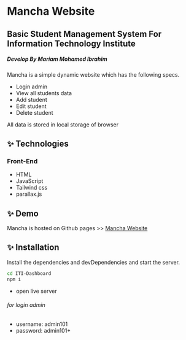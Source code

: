 # Mancha Website
## Basic Student Management System For Information Technology Institute
##### Develop By Mariam Mohamed Ibrahim 

Mancha is a simple dynamic website which has the following specs.

- Login admin 
- View all students data 
- Add student
- Edit student
- Delete student

All data is stored in local storage of browser

## ✨ Technologies
### Front-End

- HTML 
- JavaScript
- Tailwind css
- parallax.js


## ✨ Demo

Mancha is hosted on Github pages >> 
[Mancha Website](https://mariamm20.github.io/ITI-Dashboard/dist/index.html)


## ✨ Installation

Install the dependencies and devDependencies and start the server.

```sh
cd ITI-Dashboard
npm i
```
- open live server 
###### for login admin
- username: admin101
- password: admin101+

